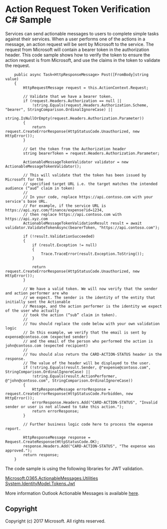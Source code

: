 # Action Request Token Verification C# Sample

Services can send actionable messages to users to complete simple tasks against their services. When a user performs one of the actions in a message, an action request will be sent by Microsoft to the service. The request from Microsoft will contain a bearer token in the authorization header. This code sample shows how to verify the token to ensure the action request is from Microsoft, and use the claims in the token to validate the request.

        public async Task<HttpResponseMessage> Post([FromBody]string value)
        {
            HttpRequestMessage request = this.ActionContext.Request;

            // Validate that we have a bearer token.
            if (request.Headers.Authorization == null ||
                !string.Equals(request.Headers.Authorization.Scheme, "bearer", StringComparison.OrdinalIgnoreCase) ||
                string.IsNullOrEmpty(request.Headers.Authorization.Parameter))
            {
                return request.CreateErrorResponse(HttpStatusCode.Unauthorized, new HttpError());
            }
            
            // Get the token from the Authorization header
            string bearerToken = request.Headers.Authorization.Parameter;
            
            ActionableMessageTokenValidator validator = new ActionableMessageTokenValidator();
            
            // This will validate that the token has been issued by Microsoft for the
            // specified target URL i.e. the target matches the intended audience (“aud” claim in token)
            // 
            // In your code, replace https://api.contoso.com with your service’s base URL.
            // For example, if the service URL is https://api.xyz.com/finance/expense?id=1234,
            // then replace https://api.contoso.com with https://api.xyz.com
            ActionableMessageTokenValidationResult result = await validator.ValidateTokenAsync(bearerToken, "https://api.contoso.com");

            if (!result.ValidationSucceeded)
            {
                if (result.Exception != null)
                {
                    Trace.TraceError(result.Exception.ToString());
                }

                return request.CreateErrorResponse(HttpStatusCode.Unauthorized, new HttpError());
            }

            // We have a valid token. We will now verify that the sender and action performer are who
            // we expect. The sender is the identity of the entity that initially sent the Actionable 
            // Message, and the action performer is the identity we expect of the user who actually 
            // took the action (“sub” claim in token). 
            // 
            // You should replace the code below with your own validation logic 
            // In this example, we verify that the email is sent by expense@contoso.com (expected sender)
            // and the email of the person who performed the action is john@contoso.com (expected recipient)
            //
            // You should also return the CARD-ACTION-STATUS header in the response.
            // The value of the header will be displayed to the user.
            if (!string.Equals(result.Sender, @"expense@contoso.com", StringComparison.OrdinalIgnoreCase) ||
                !string.Equals(result.ActionPerformer, @"john@contoso.com", StringComparison.OrdinalIgnoreCase))
            {
                HttpResponseMessage errorResponse = request.CreateErrorResponse(HttpStatusCode.Forbidden, new HttpError());
                errorResponse.Headers.Add("CARD-ACTION-STATUS", "Invalid sender or user is not allowed to take this action.");
                return errorResponse;
            }

            // Further business logic code here to process the expense report.

            HttpResponseMessage response = Request.CreateResponse(HttpStatusCode.OK);
            response.Headers.Add("CARD-ACTION-STATUS", "The expense was approved.");
            return response;
        }

The code sample is using the following libraries for JWT validation.   

[Microsoft.O365.ActionableMessages.Utilities](https://www.nuget.org/packages/Microsoft.O365.ActionableMessages.Utilities)   
[System.IdentityModel.Tokens.Jwt](https://www.nuget.org/packages/System.IdentityModel.Tokens.Jwt)
        
More information Outlook Actionable Messages is available [here](https://dev.outlook.com/actions).

## Copyright
Copyright (c) 2017 Microsoft. All rights reserved.
